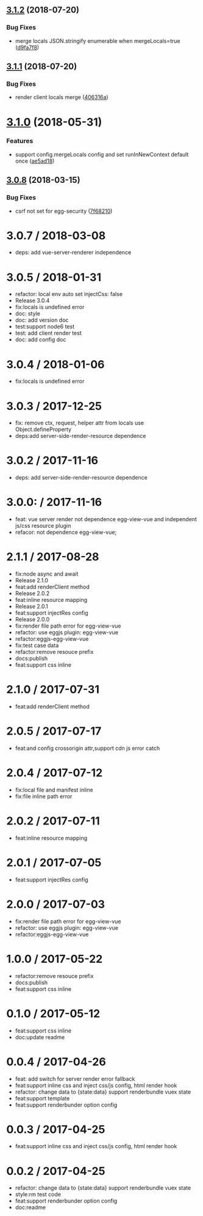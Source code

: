 <a name="3.1.2"></a>
## [3.1.2](https://github.com/hubcarl/egg-view-vue-ssr/compare/3.1.1...3.1.2) (2018-07-20)


### Bug Fixes

* merge locals JSON.stringify enumerable when mergeLocals=true ([d9fa7f8](https://github.com/hubcarl/egg-view-vue-ssr/commit/d9fa7f8))



<a name="3.1.1"></a>
## [3.1.1](https://github.com/hubcarl/egg-view-vue-ssr/compare/3.1.0...3.1.1) (2018-07-20)


### Bug Fixes

* render client locals merge ([406316a](https://github.com/hubcarl/egg-view-vue-ssr/commit/406316a))



<a name="3.1.0"></a>
# [3.1.0](https://github.com/hubcarl/egg-view-vue-ssr/compare/3.0.8...3.1.0) (2018-05-31)


### Features

* support config.mergeLocals config and set runInNewContext default once ([ae5ad18](https://github.com/hubcarl/egg-view-vue-ssr/commit/ae5ad18))



<a name="3.0.8"></a>
## [3.0.8](https://github.com/hubcarl/egg-view-vue-ssr/compare/3.0.7...3.0.8) (2018-03-15)


### Bug Fixes

* csrf not set for egg-security ([7f68210](https://github.com/hubcarl/egg-view-vue-ssr/commit/7f68210))



3.0.7 / 2018-03-08
==================

  * deps: add vue-server-renderer independence

3.0.5 / 2018-01-31
==================

  * refactor: local env auto set injectCss: false
  * Release 3.0.4
  * fix:locals is undefined error
  * doc: style
  * doc: add version doc
  * test:support node6 test
  * test: add client render test
  * doc: add config doc

3.0.4 / 2018-01-06
==================

  * fix:locals is undefined error

3.0.3 / 2017-12-25
==================

  * fix: remove ctx, request, helper attr from locals use Object.defineProperty
  * deps:add server-side-render-resource dependence

3.0.2 / 2017-11-16
==================

  * deps: add server-side-render-resource dependence

3.0.0: / 2017-11-16
==================

  * feat: vue server render not dependence egg-view-vue and independent js/css resource plugin
  * refacor: not dependence egg-view-vue;

2.1.1 / 2017-08-28
==================

  * fix:node async and await
  * Release 2.1.0
  * feat:add renderClient method
  * Release 2.0.2
  * feat:inline resource mapping
  * Release 2.0.1
  * feat:support injectRes config
  * Release 2.0.0
  * fix:render file path error for egg-view-vue
  * refactor: use eggjs plugin: egg-view-vue
  * refactor:eggjs-egg-view-vue
  * fix:test case data
  * refactor:remove resouce prefix
  * docs:publish
  * feat:support css inline

2.1.0 / 2017-07-31
==================

  * feat:add renderClient method

2.0.5 / 2017-07-17
==================

  * feat:and config crossorigin attr,support cdn js error catch

2.0.4 / 2017-07-12
==================

  * fix:local file and manifest inline
  * fix:file inline path error

2.0.2 / 2017-07-11
==================

  * feat:inline resource mapping

2.0.1 / 2017-07-05
==================

  * feat:support injectRes config

2.0.0 / 2017-07-03
==================

  * fix:render file path error for egg-view-vue
  * refactor: use eggjs plugin: egg-view-vue
  * refactor:eggjs-egg-view-vue

1.0.0 / 2017-05-22
==================

  * refactor:remove resouce prefix
  * docs:publish
  * feat:support css inline

0.1.0 / 2017-05-12
==================

  * feat:support css inline
  * doc:update readme

0.0.4 / 2017-04-26
==================

  * feat: add switch for server render error fallback
  * feat:support inline css and inject css/js config, html render hook
  * refactor: change  data to {state:data} support renderbundle  vuex state
  * feat:support template
  * feat:support renderbunder option config

0.0.3 / 2017-04-25
==================

  * feat:support inline css and inject css/js config, html render hook

0.0.2 / 2017-04-25
==================

  * refactor: change  data to {state:data} support renderbundle  vuex state
  * style:rm test code
  * feat:support renderbunder option config
  * doc:readme

